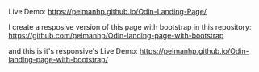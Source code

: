Live Demo: https://peimanhp.github.io/Odin-Landing-Page/

I create a resposive version of this page with bootstrap in this repository:
https://github.com/peimanhp/Odin-landing-page-with-bootstrap

and this is it's responsive's Live Demo:
https://peimanhp.github.io/Odin-landing-page-with-bootstrap/
